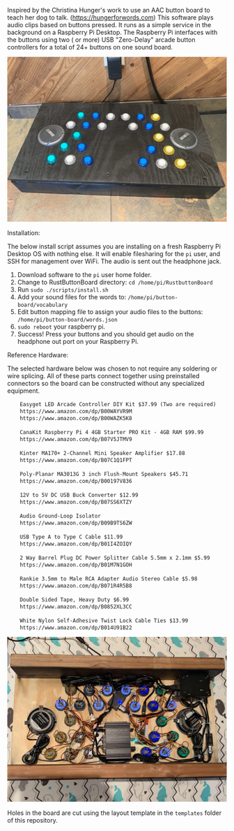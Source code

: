 
Inspired by the Christina Hunger's work to use an AAC button board to teach her dog to talk. (https://hungerforwords.com) This software plays audio clips based on buttons pressed. It runs as a simple service in the background on a Raspberry Pi Desktop. The Raspberry Pi interfaces with the buttons using two ( or more) USB "Zero-Delay" arcade button controllers for a total of 24+ buttons on one sound board.


![Button Board Prototype](images/board-front.jpg?raw=true "Button Board Prototype")

Installation:

The below install script assumes you are installing on a fresh Raspberry Pi Desktop OS with nothing else. It will enable filesharing for the `pi` user, and SSH for  management over WiFi. The audio is sent out the headphone jack.

   1. Download software to the `pi` user home folder.
   2. Change to RustButtonBoard directory: `cd /home/pi/RustbuttonBoard`
   3. Run `sudo ./scripts/install.sh`
   4. Add your sound files for the words to: `/home/pi/button-board/vocabulary`
   5. Edit button mapping file to assign your audio files to the buttons: `/home/pi/button-board/words.json`
   6. `sudo reboot` your raspberry pi.
   7. Success! Press your buttons and you should get audio on the headphone out port on your Raspberry Pi.


Reference Hardware:

The selected hardware below was chosen to not require any soldering or wire splicing. All of these parts connect together using preinstalled connectors so the board can be constructed without any specialized equipment. 

        Easyget LED Arcade Controller DIY Kit $37.99 (Two are required)
        https://www.amazon.com/dp/B00WAYVR9M
        https://www.amazon.com/dp/B00WAZK5K8

        CanaKit Raspberry Pi 4 4GB Starter PRO Kit - 4GB RAM $99.99	
        https://www.amazon.com/dp/B07V5JTMV9

        Kinter MA170+ 2-Channel Mini Speaker Amplifier $17.88
        https://www.amazon.com/dp/B07C1Q1FPT

        Poly-Planar MA3013G 3 inch Flush-Mount Speakers $45.71
        https://www.amazon.com/dp/B00197V836

        12V to 5V DC USB Buck Converter $12.99
        https://www.amazon.com/dp/B07SS6XTZY
        
        Audio Ground-Loop Isolator
        https://www.amazon.com/dp/B09B9TS6ZW

        USB Type A to Type C Cable $11.99
        https://www.amazon.com/dp/B01I4ZOIQY

        2 Way Barrel Plug DC Power Splitter Cable 5.5mm x 2.1mm $5.99
        https://www.amazon.com/dp/B01M7N1GOH

        Rankie 3.5mm to Male RCA Adapter Audio Stereo Cable $5.98
        https://www.amazon.com/dp/B071R4R5B8

        Double Sided Tape, Heavy Duty $6.99	
        https://www.amazon.com/dp/B0852XL3CC

        White Nylon Self-Adhesive Twist Lock Cable Ties $13.99
        https://www.amazon.com/dp/B014U91B22

![Button Board Prototype Wiring](images/board-back.jpg?raw=true "Button Board Prototype Wiring")

Holes in the board are cut using the layout template in the `templates` folder of this repository. 
